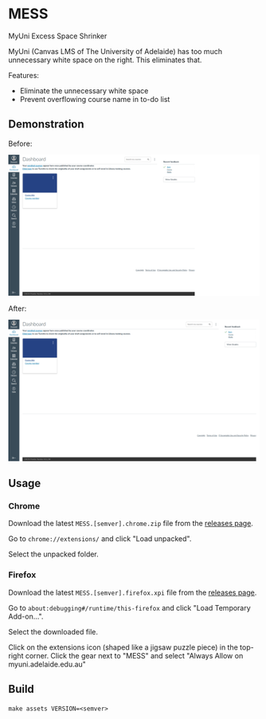 # MESS

MyUni Excess Space Shrinker

MyUni (Canvas LMS of The University of Adelaide) has too much unnecessary white space on the right. This eliminates that. 

Features:
* Eliminate the unnecessary white space
* Prevent overflowing course name in to-do list

## Demonstration

Before:

![before](docs/media/before.png)

After:

![after](docs/media/after.png)

## Usage

### Chrome

Download the latest `MESS.[semver].chrome.zip` file from the [releases page](https://github.com/tinnamchoi/MESS/releases). 

Go to `chrome://extensions/` and click "Load unpacked".

Select the unpacked folder.

### Firefox

Download the latest `MESS.[semver].firefox.xpi` file from the [releases page](https://github.com/tinnamchoi/MESS/releases). 

Go to `about:debugging#/runtime/this-firefox` and click "Load Temporary Add-on...".

Select the downloaded file.

Click on the extensions icon (shaped like a jigsaw puzzle piece) in the top-right corner. Click the gear next to "MESS" and select "Always Allow on myuni.adelaide.edu.au"

## Build

```shell
make assets VERSION=<semver>
```
